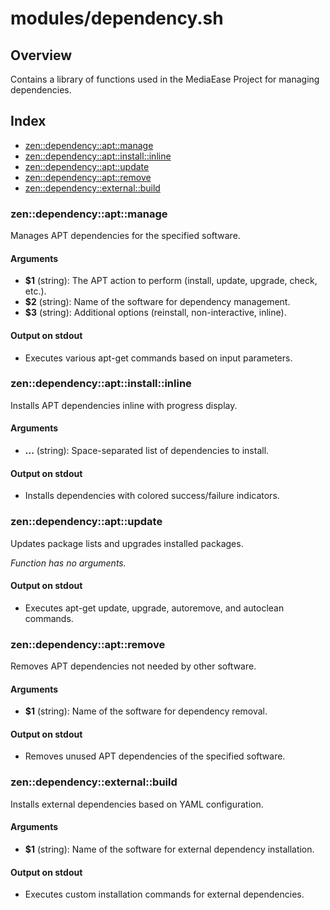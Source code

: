 # modules/dependency.sh

## Overview

Contains a library of functions used in the MediaEase Project for managing dependencies.

## Index

* [zen::dependency::apt::manage](#zendependencyaptmanage)
* [zen::dependency::apt::install::inline](#zendependencyaptinstallinline)
* [zen::dependency::apt::update](#zendependencyaptupdate)
* [zen::dependency::apt::remove](#zendependencyaptremove)
* [zen::dependency::external::build](#zendependencyexternalbuild)

### zen::dependency::apt::manage

Manages APT dependencies for the specified software.

#### Arguments

* **$1** (string): The APT action to perform (install, update, upgrade, check, etc.).
* **$2** (string): Name of the software for dependency management.
* **$3** (string): Additional options (reinstall, non-interactive, inline).

#### Output on stdout

* Executes various apt-get commands based on input parameters.

### zen::dependency::apt::install::inline

Installs APT dependencies inline with progress display.

#### Arguments

* **...** (string): Space-separated list of dependencies to install.

#### Output on stdout

* Installs dependencies with colored success/failure indicators.

### zen::dependency::apt::update

Updates package lists and upgrades installed packages.

_Function has no arguments._

#### Output on stdout

* Executes apt-get update, upgrade, autoremove, and autoclean commands.

### zen::dependency::apt::remove

Removes APT dependencies not needed by other software.

#### Arguments

* **$1** (string): Name of the software for dependency removal.

#### Output on stdout

* Removes unused APT dependencies of the specified software.

### zen::dependency::external::build

Installs external dependencies based on YAML configuration.

#### Arguments

* **$1** (string): Name of the software for external dependency installation.

#### Output on stdout

* Executes custom installation commands for external dependencies.

